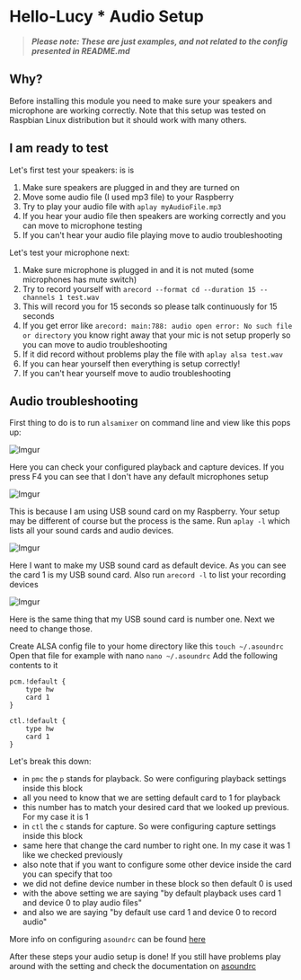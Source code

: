 # Hello-Lucy * Audio Setup

> ***Please note: These are just examples, and not related to the config presented in README.md***

## Why?

Before installing this module you need to make sure your speakers and microphone are working correctly.
Note that this setup was tested on Raspbian Linux distribution but it should work with many others.

## I am ready to test

Let's first test your speakers:
is is
1. Make sure speakers are plugged in and they are turned on
2. Move some audio file (I used mp3 file) to your Raspberry
3. Try to play your audio file with `aplay myAudioFile.mp3`
4. If you hear your audio file then speakers are working correctly and you can move to microphone testing
5. If you can't hear your audio file playing move to audio troubleshooting

Let's test your microphone next:

1. Make sure microphone is plugged in and it is not muted (some microphones has mute switch)
2. Try to record yourself with `arecord --format cd --duration 15 --channels 1 test.wav`
3. This will record you for 15 seconds so please talk continuously for 15 seconds
4. If you get error like `arecord: main:788: audio open error: No such file or directory` you know right away that your mic is not setup properly so you can move to audio troubleshooting
5. If it did record without problems play the file with `aplay alsa test.wav`
6. If you can hear yourself then everything is setup correctly!
7. If you can't hear yourself move to audio troubleshooting

## Audio troubleshooting

First thing to do is to run `alsamixer` on command line and view like this pops up:

![Imgur](https://i.imgur.com/vXZzssQ.png)

Here you can check your configured playback and capture devices. If you press F4 you can see that I don't have any default microphones setup

![Imgur](https://i.imgur.com/ZDyInq9.png)

This is because I am using USB sound card on my Raspberry. Your setup may be different of course but the process is the same.
Run `aplay -l` which lists all your sound cards and audio devices.

![Imgur](https://i.imgur.com/72GDxex.png)

Here I want to make my USB sound card as default device. As you can see the card 1 is my USB sound card.
Also run `arecord -l` to list your recording devices

![Imgur](https://i.imgur.com/frl5K6s.png)

Here is the same thing that my USB sound card is number one. Next we need to change those.

Create ALSA config file to your home directory like this `touch ~/.asoundrc`
Open that file for example with nano `nano ~/.asoundrc`
Add the following contents to it

```
pcm.!default {
    type hw
    card 1
}

ctl.!default {
    type hw
    card 1
}
```

Let's break this down:

* in `pmc` the `p` stands for playback. So were configuring playback settings inside this block
* all you need to know that we are setting default card to 1 for playback
* this number has to match your desired card that we looked up previous. For my case it is 1
* in `ctl` the `c` stands for capture. So were configuring capture settings inside this block
* same here that change the card number to right one. In my case it was 1 like we checked previously
* also note that if you want to configure some other device inside the card you can specify that too
* we did not define device number in these block so then default 0 is used
* with the above setting we are saying "by default playback uses card 1 and device 0 to play audio files"
* and also we are saying "by default use card 1 and device 0 to record audio"

More info on configuring `asoundrc` can be found [here](https://www.alsa-project.org/main/index.php/Asoundrc)

After these steps your audio setup is done! If you still have problems play around with the setting and check the documentation on [asoundrc](https://www.alsa-project.org/main/index.php/Asoundrc)
